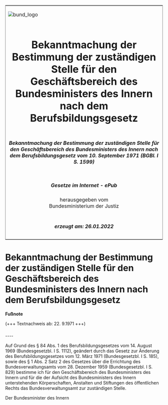 <span id="DECKBLATT.html"></span>

<table border="0" frame="border" width="100%">

<tr valign="top">

<td align="left">

![bund\_logo](BfJ_2021_Web_de_de.gif)

</td>

<td align="right">

 

</td>

</tr>

<tr align="center" valign="middle">

<td colspan="2">

# Bekanntmachung der Bestimmung der zuständigen Stelle für den Geschäftsbereich des Bundesministers des Innern nach dem Berufsbildungsgesetz

</td>

</tr>

<tr align="center" valign="middle">

<td colspan="2">

##### Bekanntmachung der Bestimmung der zuständigen Stelle für den Geschäftsbereich des Bundesministers des Innern nach dem Berufsbildungsgesetz vom 10. September 1971 (BGBl. I S. 1599)

</td>

</tr>

<tr align="center" valign="middle">

<td colspan="2">

  
  

##### Gesetze im Internet - ePub  
  
herausgegeben vom  
Bundesministerium der Justiz

</td>

</tr>

<tr align="center" valign="bottom">

<td colspan="2">

  
  

##### erzeugt am: 26.01.2022

</td>

</tr>

</table>

<span id="BJNR015990971.html"></span>

# Bekanntmachung der Bestimmung der zuständigen Stelle für den Geschäftsbereich des Bundesministers des Innern nach dem Berufsbildungsgesetz

<div>

  
**Fußnote**

<div class="jnhtml">

<div>

<div class="jurAbsatz">

(+++ Textnachweis ab: 22. 9.1971 +++)

</div>

</div>

</div>

</div>

<span id="BJNR015990971BJNE000100308.html"></span>

###   
\----

<div>

<div class="jnhtml">

<div>

<div class="jurAbsatz">

Auf Grund des § 84 Abs. 1 des Berufsbildungsgesetzes vom 14. August 1969
(Bundesgesetzbl. I S. 1112), geändert durch das Gesetz zur Änderung des
Berufsbildungsgesetzes vom 12. März 1971 (Bundesgesetzbl. I S. 185),
sowie des § 1 Abs. 2 Satz 2 des Gesetzes über die Errichtung des
Bundesverwaltungsamts vom 28. Dezember 1959 (Bundesgesetzbl. I S. 829)
bestimme ich für den Geschäftsbereich des Bundesministers des Innern und
für die der Aufsicht des Bundesministers des Innern unterstehenden
Körperschaften, Anstalten und Stiftungen des öffentlichen Rechts das
Bundesverwaltungsamt zur zuständigen Stelle.  
  
<span class="SP">Der Bundesminister des Innern</span>

</div>

</div>

</div>

</div>
